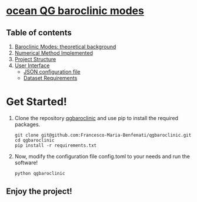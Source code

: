 ﻿# [ocean QG baroclinic modes](https://github.com/Francesco-Maria-Benfenati/qgbaroclinic)

## Table of contents
1. [Baroclinic Modes: theoretical background](https://github.com/Francesco-Maria-Benfenati/ocean-baroclinic-modes-1.0/blob/main/doc/theoretical_background.md)
2. [Numerical Method Implemented](https://github.com/Francesco-Maria-Benfenati/ocean-baroclinic-modes-1.0/blob/main/doc/numerical_method.md)
3. [Project Structure](https://github.com/Francesco-Maria-Benfenati/ocean-baroclinic-modes-1.0/blob/main/doc/project_structure.md)
4. [User Interface](https://github.com/Francesco-Maria-Benfenati/ocean-baroclinic-modes-1.0/blob/main/doc/user_interface.md)
	- [JSON configuration file](https://github.com/Francesco-Maria-Benfenati/ocean-baroclinic-modes-1.0/blob/main/doc/user_interface.md#json-configuration-file)
	- [Dataset Requirements](https://github.com/Francesco-Maria-Benfenati/ocean-baroclinic-modes-1.0/blob/main/doc/user_interface.md#dataset-requirements)

# Get Started!

1. Clone the repository [qgbaroclinic](git@github.com:Francesco-Maria-Benfenati/qgbaroclinic.git)  and use pip to install the required packages.

	```
	git clone git@github.com:Francesco-Maria-Benfenati/qgbaroclinic.git
	cd qgbaroclinic
	pip install -r requirements.txt
	```

2. Now, modify the configuration file config.toml to your needs and run the software!

	```
	python qgbaroclinic
	```



## Enjoy the project!
